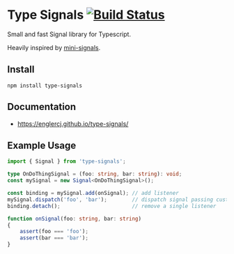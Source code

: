 # Type Signals [![Build Status](https://travis-ci.org/englercj/type-signals.svg?branch=master)](https://travis-ci.org/englercj/type-signals)

Small and fast Signal library for Typescript.

Heavily inspired by [mini-signals](https://github.com/Hypercubed/mini-signals).

## Install

```
npm install type-signals
```

## Documentation

- https://englercj.github.io/type-signals/

## Example Usage

```ts
import { Signal } from 'type-signals';

type OnDoThingSignal = (foo: string, bar: string): void;
const mySignal = new Signal<OnDoThingSignal>();

const binding = mySignal.add(onSignal); // add listener
mySignal.dispatch('foo', 'bar');        // dispatch signal passing custom parameters
binding.detach();                       // remove a single listener

function onSignal(foo: string, bar: string)
{
    assert(foo === 'foo');
    assert(bar === 'bar');
}
```
